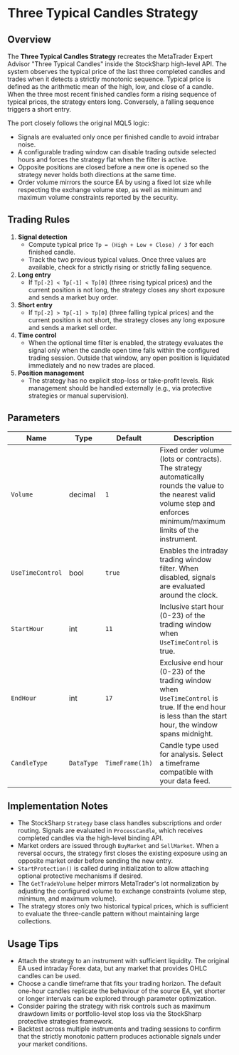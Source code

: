 # Three Typical Candles Strategy

## Overview
The **Three Typical Candles Strategy** recreates the MetaTrader Expert Advisor "Three Typical Candles" inside the StockSharp high-level API. The system observes the typical price of the last three completed candles and trades when it detects a strictly monotonic sequence. Typical price is defined as the arithmetic mean of the high, low, and close of a candle. When the three most recent finished candles form a rising sequence of typical prices, the strategy enters long. Conversely, a falling sequence triggers a short entry.

The port closely follows the original MQL5 logic:
- Signals are evaluated only once per finished candle to avoid intrabar noise.
- A configurable trading window can disable trading outside selected hours and forces the strategy flat when the filter is active.
- Opposite positions are closed before a new one is opened so the strategy never holds both directions at the same time.
- Order volume mirrors the source EA by using a fixed lot size while respecting the exchange volume step, as well as minimum and maximum volume constraints reported by the security.

## Trading Rules
1. **Signal detection**
   - Compute typical price `Tp = (High + Low + Close) / 3` for each finished candle.
   - Track the two previous typical values. Once three values are available, check for a strictly rising or strictly falling sequence.
2. **Long entry**
   - If `Tp[-2] < Tp[-1] < Tp[0]` (three rising typical prices) and the current position is not long, the strategy closes any short exposure and sends a market buy order.
3. **Short entry**
   - If `Tp[-2] > Tp[-1] > Tp[0]` (three falling typical prices) and the current position is not short, the strategy closes any long exposure and sends a market sell order.
4. **Time control**
   - When the optional time filter is enabled, the strategy evaluates the signal only when the candle open time falls within the configured trading session. Outside that window, any open position is liquidated immediately and no new trades are placed.
5. **Position management**
   - The strategy has no explicit stop-loss or take-profit levels. Risk management should be handled externally (e.g., via protective strategies or manual supervision).

## Parameters
| Name | Type | Default | Description |
|------|------|---------|-------------|
| `Volume` | decimal | `1` | Fixed order volume (lots or contracts). The strategy automatically rounds the value to the nearest valid volume step and enforces minimum/maximum limits of the instrument. |
| `UseTimeControl` | bool | `true` | Enables the intraday trading window filter. When disabled, signals are evaluated around the clock. |
| `StartHour` | int | `11` | Inclusive start hour (0-23) of the trading window when `UseTimeControl` is true. |
| `EndHour` | int | `17` | Exclusive end hour (0-23) of the trading window when `UseTimeControl` is true. If the end hour is less than the start hour, the window spans midnight. |
| `CandleType` | `DataType` | `TimeFrame(1h)` | Candle type used for analysis. Select a timeframe compatible with your data feed. |

## Implementation Notes
- The StockSharp `Strategy` base class handles subscriptions and order routing. Signals are evaluated in `ProcessCandle`, which receives completed candles via the high-level binding API.
- Market orders are issued through `BuyMarket` and `SellMarket`. When a reversal occurs, the strategy first closes the existing exposure using an opposite market order before sending the new entry.
- `StartProtection()` is called during initialization to allow attaching optional protective mechanisms if desired.
- The `GetTradeVolume` helper mirrors MetaTrader's lot normalization by adjusting the configured volume to exchange constraints (volume step, minimum, and maximum volume).
- The strategy stores only two historical typical prices, which is sufficient to evaluate the three-candle pattern without maintaining large collections.

## Usage Tips
- Attach the strategy to an instrument with sufficient liquidity. The original EA used intraday Forex data, but any market that provides OHLC candles can be used.
- Choose a candle timeframe that fits your trading horizon. The default one-hour candles replicate the behaviour of the source EA, yet shorter or longer intervals can be explored through parameter optimization.
- Consider pairing the strategy with risk controls such as maximum drawdown limits or portfolio-level stop loss via the StockSharp protective strategies framework.
- Backtest across multiple instruments and trading sessions to confirm that the strictly monotonic pattern produces actionable signals under your market conditions.
